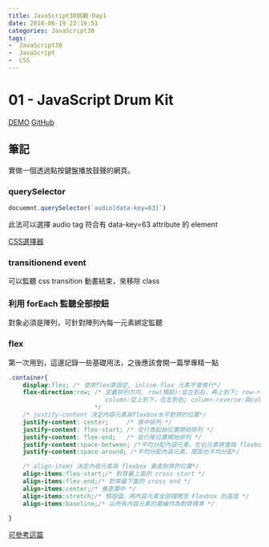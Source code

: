 ```yaml
---
title: JavaScript30挑戰-Day1
date: 2018-06-19 22:16:51
categories: JavaScript30
tags: 
-  JavaScript30
-  JavaScript
-  CSS
---
```


# 01 - JavaScript Drum Kit

[DEMO](https://weiyuan1993.github.io/JavaScript30/01-JavaScript-Drum-Kit/)
[GitHub](https://github.com/weiyuan1993/JavaScript30/tree/master/01-JavaScript-Drum-Kit)
## 筆記
實做一個透過點按鍵盤播放鼓聲的網頁。

<!-- more -->

### querySelector
```javascript
docuemnt.querySelector(`audio[data-key=63]`)
```
此法可以選擇 audio tag 符合有 data-key=63 attribute 的 element

[CSS選擇器](http://www.w3school.com.cn/cssref/css_selectors.asp)

### transitionend event 
可以監聽 css transition 動畫結束，來移除 class

### 利用 forEach 監聽全部按鈕
對象必須是陣列，可針對陣列內每一元素綁定監聽

### flex
第一次用到，這邊記錄一些基礎用法，之後應該會開一篇學專精一點
```css
.container{
    display:flex; /* 使用flex需設定, inline-flex 元素不會換行*/
    flex-direction:row; /* 定義排列方向, row(預設):從左到右，再上到下; row-reverse:與row相反; 
                           column:從上到下，在左到右; column-reverse:與column相反
                        */
    /* justify-content 決定內容元素與flexbox水平對齊的位置*/
    justify-content: center;     /* 居中排列 */
    justify-content: flex-start; /* 從行首起始位置開始排列 */
    justify-content: flex-end;   /* 從行尾位置開始排列 */
    justify-content:space-between; /*平均分配內容元素，左右元素將會與 flexbox 貼齊*/
    justify-content:space-around; /*平均分配內容元素，間距也平均分配*/

    /* align-items 決定內容元素與 flexbox 垂直對齊的位置*/
    align-items:flex-start;/* 對齊最上面的 cross start */
    align-items:flex-end;/* 對齊最下面的 cross end */
    align-items:center;/* 垂直置中 */
    align-items:stretch;/* 預設值，將內容元素全部撐開至 Flexbox 的高度 */
    align-items:baseline;/* 以所有內容元素的基線作為對齊標準 */
    
}
```
[可參考這篇](http://www.oxxostudio.tw/articles/201501/css-flexbox.html)

